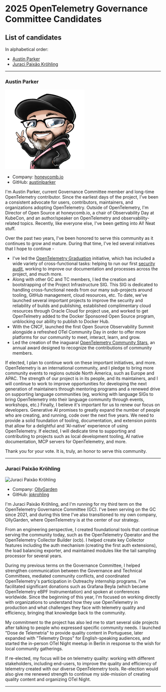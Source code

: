 # 2025 OpenTelemetry Governance Committee Candidates

## List of candidates

In alphabetical order:

- [Austin Parker](#austin-parker) 
- [Juraci Paixão Kröhling](#juraci-paixão-kröhling)

---

### Austin Parker
![Austin Parker](static/austin_parker.png)

- Company: [honeycomb.io](https://honeycomb.io)
- GitHub: [austinlparker](https://github.com/austinlparker)

I'm Austin Parker, current Governance Committee member and long-time OpenTelemetry contributor. Since the earliest days of the project, I've been a consistent advocate for users, contributors, maintainers, and organizations adopting OpenTelemetry. Outside of OpenTelemetry, I'm Director of Open Source at honeycomb.io, a chair of Observability Day at KubeCon, and an author/speaker on OpenTelemetry and observability-related topics. Recently, like everyone else, I've been getting into AI! Neat stuff.

Over the past two years, I've been honored to serve this community as it continues to grow and mature. During that time, I've led several initiatives that I hope to continue -

- I've led the [OpenTelemetry Graduation](https://github.com/cncf/toc/issues/1739) initiative, which has included a wide variety of cross-functional tasks: helping to run our first [security audit](https://opentelemetry.io/blog/2024/security-audit-results/), working to improve our documentation and processes across the project, and much more.
- Along with other GC and TC members, I led the creation and bootstrapping of the Project Infrastructure SIG. This SIG is dedicated to handling cross-functional needs from our many sub-projects around tooling, GitHub management, cloud resources, etc. To date, we've launched several important projects to improve the security and reliability of builds and publishing, established complimentary cloud resources through Oracle Cloud for project use, and worked to get OpenTelmetry added to the Docker Sponsored Open Source program, unblocking our ability to publish to Docker Hub.
- With the CNCF, launched the first Open Source Observability Summit alongside a refreshed OTel Community Day in order to offer more platforms for our community to meet, interact, learn, and grow.
- Led the creation of the inaguaral [OpenTelemetry Community Stars](https://opentelemetry.io/blog/2024/community-awards/), an annual award designed to recognize the contributions of community members.

If elected, I plan to continue work on these important initiatives, and more. OpenTelemetry is an international community, and I pledge to bring more community events to regions outside North America, such as Europe and APAC. The strength of our project is in its people, and its maintainers, and I will continue to work to improve opportunities for developing the next generation of maintainers through mentoring programs and a renewed drive on supporting language communities (eg, working with language SIGs to bring OpenTelemetry into their language community through events, workshops, etc.) Finally, I believe it's important for us to renew our focus on developers. Generative AI promises to greatly expand the number of people who are creating, and running, code over the next five years. We need to provide a solid foundation of tooling, documentation, and extension points that allow for a delightful and 'AI-native' experience of using OpenTelemetry. If elected, I will dedicate time to supporting and contributing to projects such as local development tooling, AI native documentation, MCP servers for OpenTelemetry, and more.

Thank you for your vote. It is, truly, an honor to serve this community.

---

### Juraci Paixão Kröhling

![Juraci Paixão Kröhling](static/jpkroehling.webp)

- Company: [OllyGarden](https://ollygarden.com)
- GitHub: [jpkrohling](https://github.com/jpkrohling)

I'm Juraci Paixão Kröhling, and I'm running for my third term on the OpenTelemetry Governance Committee (GC). I've been serving on the GC since 2021, and during this time I've also transitioned to my own company, OllyGarden, where OpenTelemetry is at the center of our strategy.

From an engineering perspective, I created foundational tools that continue serving the community today, such as the OpenTelemetry Operator and the OpenTelemetry Collector Builder (ocb). I helped create key Collector features including the auth mechanism (creating the first auth extensions), the load balancing exporter, and maintained modules like the tail sampling processor for several years.

During my previous terms on the Governance Committee, I helped strengthen communication between the Governance and Technical Committees, mediated community conflicts, and coordinated OpenTelemetry's participation in Outreachy internship programs. I've facilitated significant donations such as Grafana Beyla (which became OpenTelemetry eBPF Instrumentation) and spoken at conferences worldwide. Since the beginning of this year, I'm focused on working directly with organizations to understand how they use OpenTelemetry in production and what challenges they face with telemetry quality and efficiency, bringing that knowledge back to the community.

My commitment to the project has also led me to start several side projects after talking to people who expressed specific community needs. I launched "Dose de Telemetria" to provide quality content in Portuguese, later expanded with "Telemetry Drops" for English-speaking audiences, and started the in-person OTel Night meetup in Berlin in response to the wish for local community gatherings.

If re-elected, my focus will be on telemetry quality: working with different stakeholders, including end-users, to improve the quality and efficiency of telemetry created with our diverse OpenTelemetry tools. Re-election would also give me renewed strength to continue my side-mission of creating quality content and organizing OTel Night.

---
